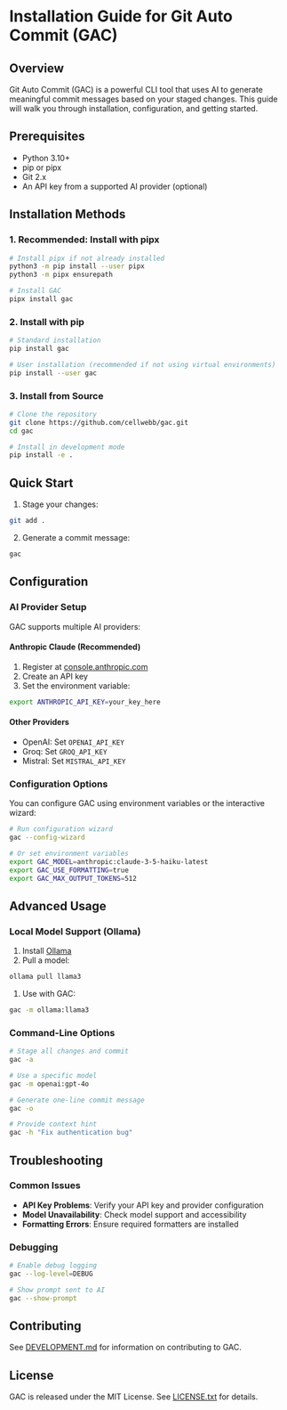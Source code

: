 # Installation Guide for Git Auto Commit (GAC)

## Overview

Git Auto Commit (GAC) is a powerful CLI tool that uses AI to generate meaningful commit messages
based on your staged changes. This guide will walk you through installation, configuration, and
getting started.

## Prerequisites

- Python 3.10+
- pip or pipx
- Git 2.x
- An API key from a supported AI provider (optional)

## Installation Methods

### 1. Recommended: Install with pipx

```bash
# Install pipx if not already installed
python3 -m pip install --user pipx
python3 -m pipx ensurepath

# Install GAC
pipx install gac
```

### 2. Install with pip

```bash
# Standard installation
pip install gac

# User installation (recommended if not using virtual environments)
pip install --user gac
```

### 3. Install from Source

```bash
# Clone the repository
git clone https://github.com/cellwebb/gac.git
cd gac

# Install in development mode
pip install -e .
```

## Quick Start

1. Stage your changes:

```bash
git add .
```

2. Generate a commit message:

```bash
gac
```

## Configuration

### AI Provider Setup

GAC supports multiple AI providers:

#### Anthropic Claude (Recommended)

1. Register at [console.anthropic.com](https://console.anthropic.com/)
2. Create an API key
3. Set the environment variable:

```bash
export ANTHROPIC_API_KEY=your_key_here
```

#### Other Providers

- OpenAI: Set `OPENAI_API_KEY`
- Groq: Set `GROQ_API_KEY`
- Mistral: Set `MISTRAL_API_KEY`

### Configuration Options

You can configure GAC using environment variables or the interactive wizard:

```bash
# Run configuration wizard
gac --config-wizard

# Or set environment variables
export GAC_MODEL=anthropic:claude-3-5-haiku-latest
export GAC_USE_FORMATTING=true
export GAC_MAX_OUTPUT_TOKENS=512
```

## Advanced Usage

### Local Model Support (Ollama)

1. Install [Ollama](https://ollama.com/)
2. Pull a model:

```bash
ollama pull llama3
```

1. Use with GAC:

```bash
gac -m ollama:llama3
```

### Command-Line Options

```bash
# Stage all changes and commit
gac -a

# Use a specific model
gac -m openai:gpt-4o

# Generate one-line commit message
gac -o

# Provide context hint
gac -h "Fix authentication bug"
```

## Troubleshooting

### Common Issues

- **API Key Problems**: Verify your API key and provider configuration
- **Model Unavailability**: Check model support and accessibility
- **Formatting Errors**: Ensure required formatters are installed

### Debugging

```bash
# Enable debug logging
gac --log-level=DEBUG

# Show prompt sent to AI
gac --show-prompt
```

## Contributing

See [DEVELOPMENT.md](DEVELOPMENT.md) for information on contributing to GAC.

## License

GAC is released under the MIT License. See [LICENSE.txt](LICENSE.txt) for details.
